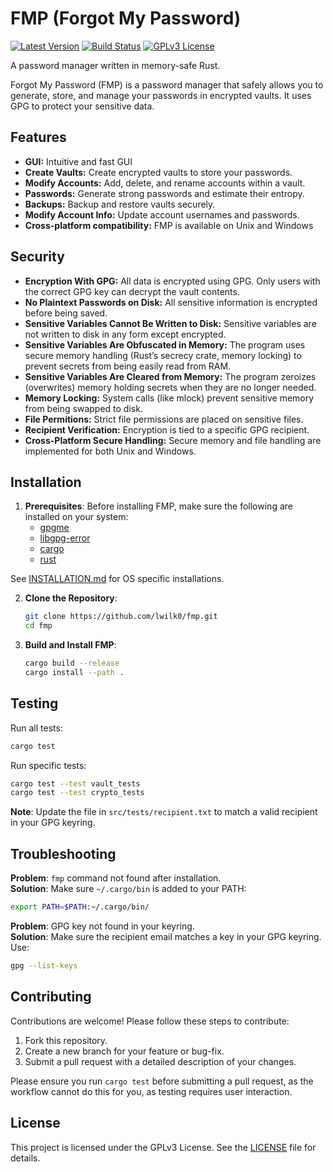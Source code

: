 # FMP (Forgot My Password)

[![Latest Version](https://img.shields.io/crates/v/forgot-my-password.svg?logo=rust)](https://crates.io/crates/forgot-my-password)
[![Build Status](https://github.com/lwilk0/fmp/actions/workflows/rust-ci.yml/badge.svg)](https://github.com/lwilk0/fmp/actions/workflows/rust-ci.yml)
[![GPLv3 License](https://img.shields.io/badge/license-GPLv3-red.svg)](https://github.com/lwilk0/fmp/blob/main/LICENSE)

A password manager written in memory-safe Rust.

Forgot My Password (FMP) is a password manager that safely allows you to generate, store, and manage your passwords in encrypted vaults. It uses GPG to protect your sensitive data.

## Features
- **GUI:** Intuitive and fast GUI
- **Create Vaults:** Create encrypted vaults to store your passwords.
- **Modify Accounts:** Add, delete, and rename accounts within a vault.
- **Passwords:** Generate strong passwords and estimate their entropy.
- **Backups:** Backup and restore vaults securely.
- **Modify Account Info:** Update account usernames and passwords.
- **Cross-platform compatibility:** FMP is available on Unix and Windows

## Security
- **Encryption With GPG:** All data is encrypted using GPG. Only users with the correct GPG key can decrypt the vault contents.
- **No Plaintext Passwords on Disk:** All sensitive information is encrypted before being saved.
- **Sensitive Variables Cannot Be Written to Disk:** Sensitive variables are not written to disk in any form except encrypted.
- **Sensitive Variables Are Obfuscated in Memory:** The program uses secure memory handling (Rust’s secrecy crate, memory locking) to prevent secrets from being easily read from RAM.
- **Sensitive Variables Are Cleared from Memory:** The program zeroizes (overwrites) memory holding secrets when they are no longer needed.
- **Memory Locking:** System calls (like mlock) prevent sensitive memory from being swapped to disk.
- **File Permitions:** Strict file permissions are placed on sensitive files.
- **Recipient Verification:** Encryption is tied to a specific GPG recipient.
- **Cross-Platform Secure Handling:** Secure memory and file handling are implemented for both Unix and Windows.

## Installation

1. **Prerequisites**:
   Before installing FMP, make sure the following are installed on your system:
   - [gpgme](https://gpgme.org/)
   - [libgpg-error](https://www.gnupg.org/software/libgpg-error/index.html)
   - [cargo](https://doc.rust-lang.org/cargo/getting-started/installation.html)
   - [rust](https://www.rust-lang.org/tools/install)

  See [INSTALLATION.md](https://github.com/lwilk0/fmp/blob/main/INSTALLATION.md) for OS specific installations.
  
2. **Clone the Repository**:
   ```bash
   git clone https://github.com/lwilk0/fmp.git
   cd fmp
   ```

3. **Build and Install FMP**:
   ```bash
   cargo build --release
   cargo install --path .
   ```

## Testing

Run all tests:
```bash
cargo test
```

Run specific tests:
```bash
cargo test --test vault_tests
cargo test --test crypto_tests
```

**Note**: Update the file in `src/tests/recipient.txt` to match a valid recipient in your GPG keyring.

## Troubleshooting

**Problem**: `fmp` command not found after installation.  
**Solution**: Make sure `~/.cargo/bin` is added to your PATH:
```bash
export PATH=$PATH:~/.cargo/bin/
```

**Problem**: GPG key not found in your keyring.  
**Solution**: Make sure the recipient email matches a key in your GPG keyring. Use:
```bash
gpg --list-keys
```

## Contributing

Contributions are welcome! Please follow these steps to contribute:
1. Fork this repository.
2. Create a new branch for your feature or bug-fix.
3. Submit a pull request with a detailed description of your changes.

Please ensure you run `cargo test` before submitting a pull request, as the workflow cannot do this for you, as testing requires user interaction.

## License

This project is licensed under the GPLv3 License. See the [LICENSE](LICENSE) file for details.
